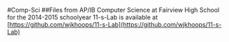 #Comp-Sci
##Files from AP/IB Computer Science at Fairview High School for the 2014-2015 schoolyear
11-s-Lab is available at [https://github.com/wjkhoops/11-s-Lab](https://github.com/wjkhoops/11-s-Lab)
